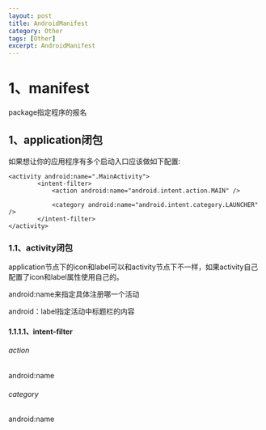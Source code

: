 ```yaml
---
layout: post
title: AndroidManifest
category: Other
tags: [Other]
excerpt: AndroidManifest
---
```

# 1、manifest #

package指定程序的报名

## 1、application闭包 ##



如果想让你的应用程序有多个启动入口应该做如下配置:


    <activity android:name=".MainActivity">
            <intent-filter>
                <action android:name="android.intent.action.MAIN" />

                <category android:name="android.intent.category.LAUNCHER" />
            </intent-filter>
    </activity>


### 1.1、activity闭包 ###

application节点下的icon和label可以和activity节点下不一样，如果activity自己配置了icon和label属性使用自己的。

android:name来指定具体注册哪一个活动

android：label指定活动中标题栏的内容

#### 1.1.1.1、intent-filter ####

###### action #####

 android:name

###### category #####

 android:name











